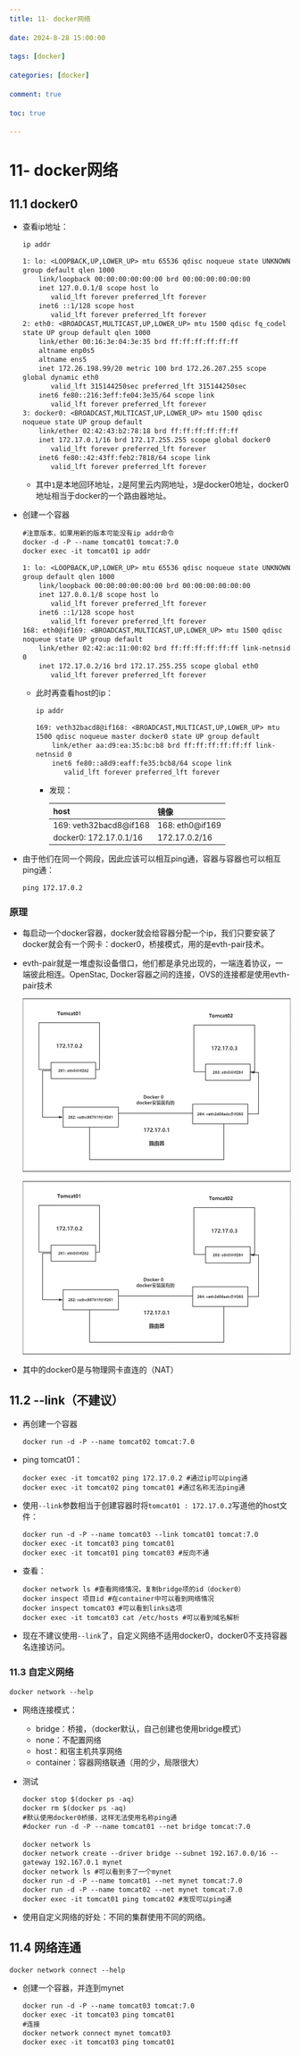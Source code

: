 ```yaml
---
title: 11- docker网络

date: 2024-8-28 15:00:00

tags: [docker]

categories: [docker]

comment: true

toc: true

---
```


#

<!--more-->

# 11- docker网络

## 11.1 docker0

- 查看ip地址：

  ```shell
  ip addr
  ```

  ```
  1: lo: <LOOPBACK,UP,LOWER_UP> mtu 65536 qdisc noqueue state UNKNOWN group default qlen 1000
      link/loopback 00:00:00:00:00:00 brd 00:00:00:00:00:00
      inet 127.0.0.1/8 scope host lo
         valid_lft forever preferred_lft forever
      inet6 ::1/128 scope host
         valid_lft forever preferred_lft forever
  2: eth0: <BROADCAST,MULTICAST,UP,LOWER_UP> mtu 1500 qdisc fq_codel state UP group default qlen 1000
      link/ether 00:16:3e:04:3e:35 brd ff:ff:ff:ff:ff:ff
      altname enp0s5
      altname ens5
      inet 172.26.198.99/20 metric 100 brd 172.26.207.255 scope global dynamic eth0
         valid_lft 315144250sec preferred_lft 315144250sec
      inet6 fe80::216:3eff:fe04:3e35/64 scope link
         valid_lft forever preferred_lft forever
  3: docker0: <BROADCAST,MULTICAST,UP,LOWER_UP> mtu 1500 qdisc noqueue state UP group default
      link/ether 02:42:43:b2:78:18 brd ff:ff:ff:ff:ff:ff
      inet 172.17.0.1/16 brd 172.17.255.255 scope global docker0
         valid_lft forever preferred_lft forever
      inet6 fe80::42:43ff:feb2:7818/64 scope link
         valid_lft forever preferred_lft forever
  ```

  - 其中`1`是本地回环地址，`2`是阿里云内网地址，`3`是docker0地址，docker0地址相当于docker的一个路由器地址。

- 创建一个容器

  ```shell
  #注意版本，如果用新的版本可能没有ip addr命令
  docker -d -P --name tomcat01 tomcat:7.0
  docker exec -it tomcat01 ip addr
  ```

  ```
  1: lo: <LOOPBACK,UP,LOWER_UP> mtu 65536 qdisc noqueue state UNKNOWN group default qlen 1000
      link/loopback 00:00:00:00:00:00 brd 00:00:00:00:00:00
      inet 127.0.0.1/8 scope host lo
         valid_lft forever preferred_lft forever
      inet6 ::1/128 scope host
         valid_lft forever preferred_lft forever
  168: eth0@if169: <BROADCAST,MULTICAST,UP,LOWER_UP> mtu 1500 qdisc noqueue state UP group default
      link/ether 02:42:ac:11:00:02 brd ff:ff:ff:ff:ff:ff link-netnsid 0
      inet 172.17.0.2/16 brd 172.17.255.255 scope global eth0
         valid_lft forever preferred_lft forever
  ```

  - 此时再查看host的ip：

    ```shell
    ip addr
    ```

    ```
    169: veth32bacd8@if168: <BROADCAST,MULTICAST,UP,LOWER_UP> mtu 1500 qdisc noqueue master docker0 state UP group default
        link/ether aa:d9:ea:35:bc:b8 brd ff:ff:ff:ff:ff:ff link-netnsid 0
        inet6 fe80::a8d9:eaff:fe35:bcb8/64 scope link
           valid_lft forever preferred_lft forever
    ```

    - 发现：

      | host                   | 镜像            |
      | ---------------------- | --------------- |
      | 169: veth32bacd8@if168 | 168: eth0@if169 |
      | docker0: 172.17.0.1/16 | 172.17.0.2/16   |

- 由于他们在同一个网段，因此应该可以相互ping通，容器与容器也可以相互ping通：

  ```shell
  ping 172.17.0.2
  ```

### 原理

- 每启动一个docker容器，docker就会给容器分配一个ip，我们只要安装了docker就会有一个网卡：docker0，桥接模式，用的是evth-pair技术。

- evth-pair就是一堆虚拟设备借口，他们都是承兑出现的，一端连着协议，一端彼此相连。OpenStac, Docker容器之间的连接，OVS的连接都是使用evth-pair技术

  ![](../../../themes/yilia/source/img/docker/22.png)
  
  ![](img/docker/22.png)

- 其中的docker0是与物理网卡直连的（NAT）



## 11.2 --link（不建议）

- 再创建一个容器

  ```shell
  docker run -d -P --name tomcat02 tomcat:7.0
  ```

- ping tomcat01：

  ```shell
  docker exec -it tomcat02 ping 172.17.0.2 #通过ip可以ping通
  docker exec -it tomcat02 ping tomcat01 #通过名称无法ping通
  ```

- 使用`--link`参数相当于创建容器时将`tomcat01 : 172.17.0.2`写道他的host文件：

  ```shell
  docker run -d -P --name tomcat03 --link tomcat01 tomcat:7.0
  docker exec -it tomcat03 ping tomcat01
  docker exec -it tomcat01 ping tomcat03 #反向不通
  ```

- 查看：

  ```shell
  docker network ls #查看网络情况，复制bridge项的id（docker0）
  docker inspect 项目id #在container中可以看到网络情况
  docker inspect tomcat03 #可以看到links选项
  docker exec -it tomcat03 cat /etc/hosts #可以看到域名解析
  ```

  

- 现在不建议使用`--link`了，自定义网络不适用docker0，docker0不支持容器名连接访问。



### 11.3 自定义网络

```
docker network --help
```

- 网络连接模式：

  - bridge：桥接，（docker默认，自己创建也使用bridge模式）
  - none：不配置网络
  - host：和宿主机共享网络
  - container：容器网络联通（用的少，局限很大）

- 测试

  ```shell
  docker stop $(docker ps -aq)
  docker rm $(docker ps -aq)
  #默认使用docker0桥接，这样无法使用名称ping通
  #docker run -d -P --name tomcat01 --net bridge tomcat:7.0
  
  docker network ls
  docker network create --driver bridge --subnet 192.167.0.0/16 --gateway 192.167.0.1 mynet
  docker network ls #可以看到多了一个mynet
  docker run -d -P --name tomcat01 --net mynet tomcat:7.0
  docker run -d -P --name tomcat02 --net mynet tomcat:7.0
  docker exec -it tomcat01 ping tomcat02 #发现可以ping通
  ```

- 使用自定义网络的好处：不同的集群使用不同的网络。



## 11.4 网络连通

```shell
docker network connect --help
```

- 创建一个容器，并连到mynet

  ```shell
  docker run -d -P --name tomcat03 tomcat:7.0
  docker exec -it tomcat03 ping tomcat01
  #连接
  docker network connect mynet tomcat03
  docker exec -it tomcat03 ping tomcat01
  ```

  

